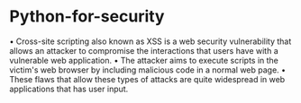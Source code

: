 # Python-for-security

•	Cross-site scripting also known as XSS is a web security vulnerability that allows an attacker to compromise the interactions that users have with a vulnerable web application. 
•	The attacker aims to execute scripts in the victim's web browser by including malicious code in a normal web page. 
•	These flaws that allow these types of attacks are quite widespread in web applications that has user input.
